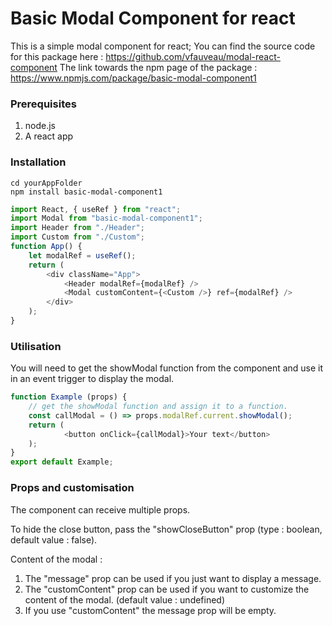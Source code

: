 # **Basic Modal Component for react**

This is a simple modal component for react;
You can find the source code for this package here : https://github.com/vfauveau/modal-react-component 
The link towards the npm page of the package : https://www.npmjs.com/package/basic-modal-component1
### Prerequisites

1. node.js
2. A react app

### Installation
```` 
cd yourAppFolder
npm install basic-modal-component1
````

``` javascript
import React, { useRef } from "react";
import Modal from "basic-modal-component1";
import Header from "./Header";
import Custom from "./Custom";
function App() {
    let modalRef = useRef();
    return (
        <div className="App">
            <Header modalRef={modalRef} />
            <Modal customContent={<Custom />} ref={modalRef} />
        </div>
    );
}
```
### Utilisation
You will need to get the showModal function from the component and use it in an event trigger to display the modal.
``` javascript
function Example (props) {
    // get the showModal function and assign it to a function.
    const callModal = () => props.modalRef.current.showModal();
    return (
            <button onClick={callModal}>Your text</button>
    );
}
export default Example;
```
### Props and customisation

The component can receive multiple props.

To hide the close button, pass the "showCloseButton" prop (type : boolean, default value : false).

Content of the modal : 
1. The "message" prop can be used if you just want to display a message.
2. The "customContent" prop can be used if you want to customize the content of the modal. (default value : undefined)
3. If you use "customContent" the message prop will be empty.